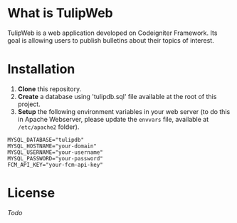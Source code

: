 # What is TulipWeb

TulipWeb is a web application developed on Codeigniter Framework. Its goal is
allowing users to publish bulletins about their topics of interest. 

# Installation

1. **Clone** this repository.
2. **Create** a database using 'tulipdb.sql' 
file available at the root of this project.
3. **Setup** the following environment variables in your web server (to do this in Apache Webserver, please update the `envvars` file, available at `/etc/apache2` folder).

~~~~~~~~
MYSQL_DATABASE="tulipdb"
MYSQL_HOSTNAME="your-domain"
MYSQL_USERNAME="your-username"
MYSQL_PASSWORD="your-password"
FCM_API_KEY="your-fcm-api-key"
~~~~~~~~

# License

*Todo*

